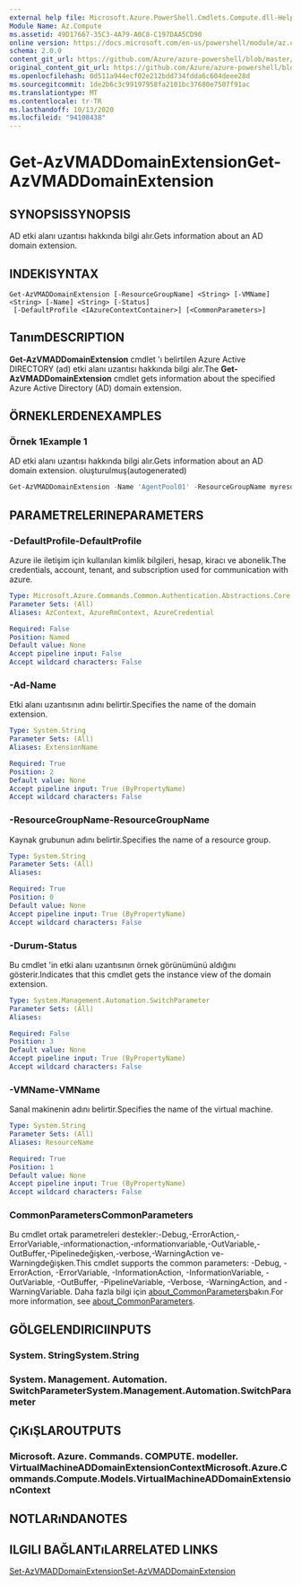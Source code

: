 ```yaml
---
external help file: Microsoft.Azure.PowerShell.Cmdlets.Compute.dll-Help.xml
Module Name: Az.Compute
ms.assetid: 49D17667-35C3-4A79-A0C8-C197DAA5CD90
online version: https://docs.microsoft.com/en-us/powershell/module/az.compute/get-azvmaddomainextension
schema: 2.0.0
content_git_url: https://github.com/Azure/azure-powershell/blob/master/src/Compute/Compute/help/Get-AzVMADDomainExtension.md
original_content_git_url: https://github.com/Azure/azure-powershell/blob/master/src/Compute/Compute/help/Get-AzVMADDomainExtension.md
ms.openlocfilehash: 0d511a944ecf02e212bdd734fdda6c604deee28d
ms.sourcegitcommit: 1de2b6c3c99197958fa2101bc37680e7507f91ac
ms.translationtype: MT
ms.contentlocale: tr-TR
ms.lasthandoff: 10/13/2020
ms.locfileid: "94108438"
---
```

# <span data-ttu-id="ebd30-101">Get-AzVMADDomainExtension</span><span class="sxs-lookup"><span data-stu-id="ebd30-101">Get-AzVMADDomainExtension</span></span>

## <span data-ttu-id="ebd30-102">SYNOPSIS</span><span class="sxs-lookup"><span data-stu-id="ebd30-102">SYNOPSIS</span></span>
<span data-ttu-id="ebd30-103">AD etki alanı uzantısı hakkında bilgi alır.</span><span class="sxs-lookup"><span data-stu-id="ebd30-103">Gets information about an AD domain extension.</span></span>

## <span data-ttu-id="ebd30-104">INDEKI</span><span class="sxs-lookup"><span data-stu-id="ebd30-104">SYNTAX</span></span>

```
Get-AzVMADDomainExtension [-ResourceGroupName] <String> [-VMName] <String> [-Name] <String> [-Status]
 [-DefaultProfile <IAzureContextContainer>] [<CommonParameters>]
```

## <span data-ttu-id="ebd30-105">Tanım</span><span class="sxs-lookup"><span data-stu-id="ebd30-105">DESCRIPTION</span></span>
<span data-ttu-id="ebd30-106">**Get-AzVMADDomainExtension** cmdlet 'ı belirtilen Azure Active DIRECTORY (ad) etki alanı uzantısı hakkında bilgi alır.</span><span class="sxs-lookup"><span data-stu-id="ebd30-106">The **Get-AzVMADDomainExtension** cmdlet gets information about the specified Azure Active Directory (AD) domain extension.</span></span>

## <span data-ttu-id="ebd30-107">ÖRNEKLERDEN</span><span class="sxs-lookup"><span data-stu-id="ebd30-107">EXAMPLES</span></span>

### <span data-ttu-id="ebd30-108">Örnek 1</span><span class="sxs-lookup"><span data-stu-id="ebd30-108">Example 1</span></span>

<span data-ttu-id="ebd30-109">AD etki alanı uzantısı hakkında bilgi alır.</span><span class="sxs-lookup"><span data-stu-id="ebd30-109">Gets information about an AD domain extension.</span></span> <span data-ttu-id="ebd30-110">oluşturulmuş</span><span class="sxs-lookup"><span data-stu-id="ebd30-110">(autogenerated)</span></span>

```powershell <!-- Aladdin Generated Example --> 
Get-AzVMADDomainExtension -Name 'AgentPool01' -ResourceGroupName myresourcegroup -VMName 'VM01'
```

## <span data-ttu-id="ebd30-111">PARAMETRELERINE</span><span class="sxs-lookup"><span data-stu-id="ebd30-111">PARAMETERS</span></span>

### <span data-ttu-id="ebd30-112">-DefaultProfile</span><span class="sxs-lookup"><span data-stu-id="ebd30-112">-DefaultProfile</span></span>
<span data-ttu-id="ebd30-113">Azure ile iletişim için kullanılan kimlik bilgileri, hesap, kiracı ve abonelik.</span><span class="sxs-lookup"><span data-stu-id="ebd30-113">The credentials, account, tenant, and subscription used for communication with azure.</span></span>

```yaml
Type: Microsoft.Azure.Commands.Common.Authentication.Abstractions.Core.IAzureContextContainer
Parameter Sets: (All)
Aliases: AzContext, AzureRmContext, AzureCredential

Required: False
Position: Named
Default value: None
Accept pipeline input: False
Accept wildcard characters: False
```

### <span data-ttu-id="ebd30-114">-Ad</span><span class="sxs-lookup"><span data-stu-id="ebd30-114">-Name</span></span>
<span data-ttu-id="ebd30-115">Etki alanı uzantısının adını belirtir.</span><span class="sxs-lookup"><span data-stu-id="ebd30-115">Specifies the name of the domain extension.</span></span>

```yaml
Type: System.String
Parameter Sets: (All)
Aliases: ExtensionName

Required: True
Position: 2
Default value: None
Accept pipeline input: True (ByPropertyName)
Accept wildcard characters: False
```

### <span data-ttu-id="ebd30-116">-ResourceGroupName</span><span class="sxs-lookup"><span data-stu-id="ebd30-116">-ResourceGroupName</span></span>
<span data-ttu-id="ebd30-117">Kaynak grubunun adını belirtir.</span><span class="sxs-lookup"><span data-stu-id="ebd30-117">Specifies the name of a resource group.</span></span>

```yaml
Type: System.String
Parameter Sets: (All)
Aliases:

Required: True
Position: 0
Default value: None
Accept pipeline input: True (ByPropertyName)
Accept wildcard characters: False
```

### <span data-ttu-id="ebd30-118">-Durum</span><span class="sxs-lookup"><span data-stu-id="ebd30-118">-Status</span></span>
<span data-ttu-id="ebd30-119">Bu cmdlet 'in etki alanı uzantısının örnek görünümünü aldığını gösterir.</span><span class="sxs-lookup"><span data-stu-id="ebd30-119">Indicates that this cmdlet gets the instance view of the domain extension.</span></span>

```yaml
Type: System.Management.Automation.SwitchParameter
Parameter Sets: (All)
Aliases:

Required: False
Position: 3
Default value: None
Accept pipeline input: True (ByPropertyName)
Accept wildcard characters: False
```

### <span data-ttu-id="ebd30-120">-VMName</span><span class="sxs-lookup"><span data-stu-id="ebd30-120">-VMName</span></span>
<span data-ttu-id="ebd30-121">Sanal makinenin adını belirtir.</span><span class="sxs-lookup"><span data-stu-id="ebd30-121">Specifies the name of the virtual machine.</span></span>

```yaml
Type: System.String
Parameter Sets: (All)
Aliases: ResourceName

Required: True
Position: 1
Default value: None
Accept pipeline input: True (ByPropertyName)
Accept wildcard characters: False
```

### <span data-ttu-id="ebd30-122">CommonParameters</span><span class="sxs-lookup"><span data-stu-id="ebd30-122">CommonParameters</span></span>
<span data-ttu-id="ebd30-123">Bu cmdlet ortak parametreleri destekler:-Debug,-ErrorAction,-ErrorVariable,-ınformationaction,-ınformationvariable,-OutVariable,-OutBuffer,-Pipelinedeğişken,-verbose,-WarningAction ve-Warningdeğişken.</span><span class="sxs-lookup"><span data-stu-id="ebd30-123">This cmdlet supports the common parameters: -Debug, -ErrorAction, -ErrorVariable, -InformationAction, -InformationVariable, -OutVariable, -OutBuffer, -PipelineVariable, -Verbose, -WarningAction, and -WarningVariable.</span></span> <span data-ttu-id="ebd30-124">Daha fazla bilgi için [about_CommonParameters](http://go.microsoft.com/fwlink/?LinkID=113216)bakın.</span><span class="sxs-lookup"><span data-stu-id="ebd30-124">For more information, see [about_CommonParameters](http://go.microsoft.com/fwlink/?LinkID=113216).</span></span>

## <span data-ttu-id="ebd30-125">GÖLGELENDIRICI</span><span class="sxs-lookup"><span data-stu-id="ebd30-125">INPUTS</span></span>

### <span data-ttu-id="ebd30-126">System. String</span><span class="sxs-lookup"><span data-stu-id="ebd30-126">System.String</span></span>

### <span data-ttu-id="ebd30-127">System. Management. Automation. SwitchParameter</span><span class="sxs-lookup"><span data-stu-id="ebd30-127">System.Management.Automation.SwitchParameter</span></span>

## <span data-ttu-id="ebd30-128">ÇıKıŞLAR</span><span class="sxs-lookup"><span data-stu-id="ebd30-128">OUTPUTS</span></span>

### <span data-ttu-id="ebd30-129">Microsoft. Azure. Commands. COMPUTE. modeller. VirtualMachineADDomainExtensionContext</span><span class="sxs-lookup"><span data-stu-id="ebd30-129">Microsoft.Azure.Commands.Compute.Models.VirtualMachineADDomainExtensionContext</span></span>

## <span data-ttu-id="ebd30-130">NOTLARıNDA</span><span class="sxs-lookup"><span data-stu-id="ebd30-130">NOTES</span></span>

## <span data-ttu-id="ebd30-131">ILGILI BAĞLANTıLAR</span><span class="sxs-lookup"><span data-stu-id="ebd30-131">RELATED LINKS</span></span>

[<span data-ttu-id="ebd30-132">Set-AzVMADDomainExtension</span><span class="sxs-lookup"><span data-stu-id="ebd30-132">Set-AzVMADDomainExtension</span></span>](./Set-AzVMADDomainExtension.md)


